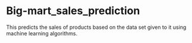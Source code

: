 # Big-mart_sales_prediction
This predicts the sales of products based on the data set given to it using machine learning algorithms.
